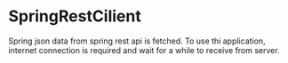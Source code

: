 # SpringRestCilient
Spring json data from spring rest api is fetched.
To use thi application, internet connection is required and wait for a while to receive from server.
